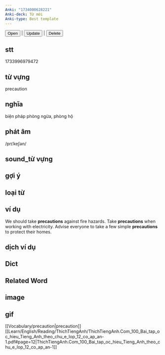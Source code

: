 ```yaml
---
Anki: "1734000628221"
Anki-deck: Từ mới
Anki-type: Best template
---
```

<button class="anki-btn-open">Open</button> | <button class="anki-btn-update">Update</button> | <button class="anki-btn-delete">Delete</button>

## stt
1733996979472
## từ vựng
precaution
## nghĩa
biện pháp phòng ngừa, phòng hộ
## phát âm
/prɪˈkeʃən/

## sound_từ vựng

## gợi ý

## loại từ

## ví dụ
We should take **precautions** against fire hazards.
Take **precautions** when working with electricity.
Advise everyone to take a few simple **precautions** to protect their homes.
## dịch ví dụ

## Dict

## Related Word

## image

## gif
[[Vocabulary/precaution|precaution]]
[[Learn/English/Reading/ThichTiengAnh/ThichTiengAnh.Com_100_Bai_tap_oc_hieu_Tieng_Anh_theo_chu_e_lop_12_co_ap_an-1.pdf#page=12|ThichTiengAnh.Com_100_Bai_tap_oc_hieu_Tieng_Anh_theo_chu_e_lop_12_co_ap_an-1]]